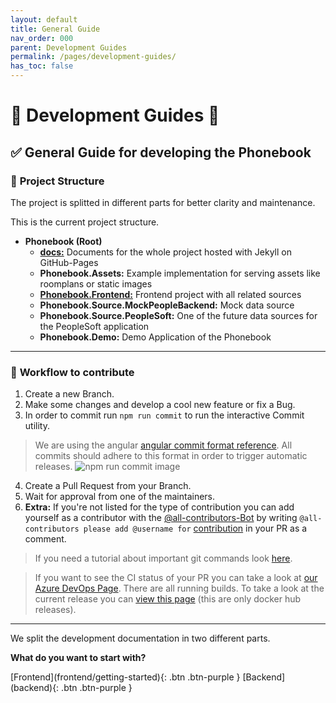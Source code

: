 ```yaml
---
layout: default
title: General Guide
nav_order: 000
parent: Development Guides
permalink: /pages/development-guides/
has_toc: false
---
```


# :diamond_shape_with_a_dot_inside: **Development Guides** :diamond_shape_with_a_dot_inside:

## :white_check_mark: **General Guide for developing the Phonebook**

### :open_file_folder: **Project Structure**

The project is splitted in different parts for better clarity and maintenance.

This is the current project structure.

 * **Phonebook (Root)**
   * **[docs:](/phonebook/pages/doc-guides/)** Documents for the whole project hosted with Jekyll on GitHub-Pages
   * **Phonebook.Assets:** Example implementation for serving assets like roomplans or static images
   * **[Phonebook.Frontend:](frontend/general-guide)** Frontend project with all related sources
   * **Phonebook.Source.MockPeopleBackend:** Mock data source 
   * **Phonebook.Source.PeopleSoft:** One of the future data sources for the PeopleSoft application
   * **Phonebook.Demo:** Demo Application of the Phonebook

---

### :hammer: **Workflow to contribute**

1. Create a new Branch.
2. Make some changes and develop a cool new feature or fix a Bug.
3. In order to commit run `npm run commit` to run the interactive Commit utility.
> We are using the angular [angular commit format reference](https://gist.github.com/brianclements/841ea7bffdb01346392c). All commits should adhere to this format in order to trigger automatic releases.
![npm run commit image]({{site.baseurl}}pages/development-guides/media/images/git-cz.png)
4. Create a Pull Request from your Branch.
5. Wait for approval from one of the maintainers.
6. **Extra:** If you're not listed for the type of contribution you can add yourself as a contributor with the [@all-contributors-Bot](https://allcontributors.org/docs/en/overview) by writing `@all-contributors please add @username for` [contribution](https://allcontributors.org/docs/en/emoji-key) in your PR as a comment.

> If you need a tutorial about important git commands look [here](https://dev.to/dhruv/essential-git-commands-every-developer-should-know-2fl).

> If you want to see the CI status of your PR you can take a look at [our Azure DevOps Page](https://dev.azure.com/T-Systems-MMS/phonebook/_build). There are all running builds. To take a look at the current release you can [view this page](https://dev.azure.com/T-Systems-MMS/phonebook/_release) (this are only docker hub releases).

---

We split the development documentation in two different parts.

**What do you want to start with?**

<span class="fs-6">
[Frontend](frontend/getting-started){: .btn .btn-purple }
</span>
<span class="fs-6">
[Backend](backend){: .btn .btn-purple }
</span>
